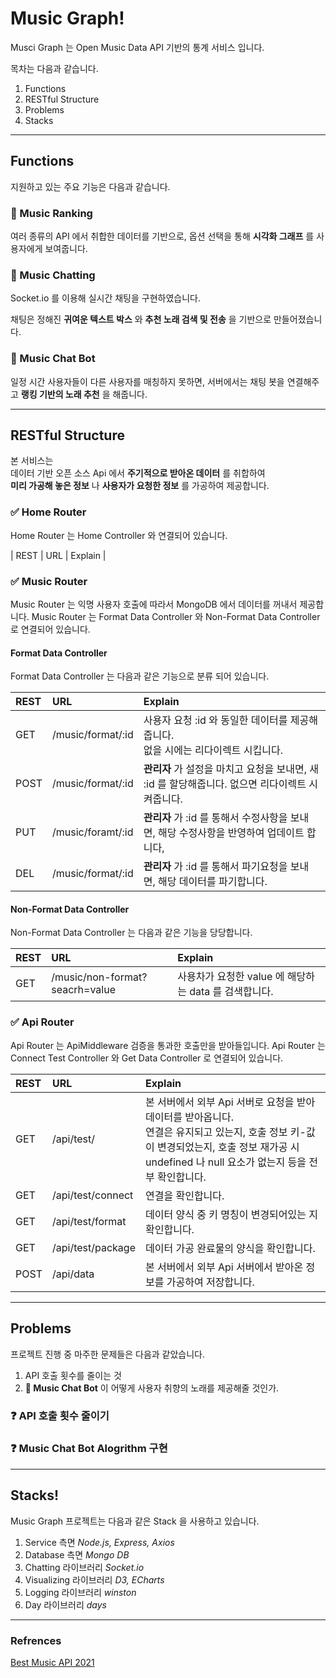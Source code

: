# Music Graph!

Musci Graph 는
Open Music Data API 기반의 통계 서비스 입니다.

>
목차는 다음과 같습니다.
>
1. Functions
2. RESTful Structure
2. Problems
3. Stacks

<hr>

## Functions

지원하고 있는 주요 기능은 다음과 같습니다.

### 🧡 Music Ranking

여러 종류의 API 에서 취합한 데이터를 기반으로,
옵션 선택을 통해 **시각화 그래프** 를 사용자에게 보여줍니다.

### 🧡 Music Chatting

Socket.io 를 이용해 실시간 채팅을 구현하였습니다.

채팅은 정해진 **귀여운 텍스트 박스** 와 **추천 노래 검색 및 전송** 을 기반으로 만들어졌습니다.

### 💚 Music Chat Bot

일정 시간 사용자들이 다른 사용자를 매칭하지 못하면,
서버에서는 채팅 봇을 연결해주고 **랭킹 기반의 노래 추천** 을 해줍니다.



<hr>



## RESTful Structure

본 서비스는 <br>
데이터 기반 오픈 소스 Api 에서 **주기적으로 받아온 데이터** 를 취합하여 <br>
**미리 가공해 놓은 정보** 나 **사용자가 요청한 정보** 를 가공하여 제공합니다.

### ✅ Home Router

Home Router 는 Home Controller 와 연결되어 있습니다.

| REST | URL | Explain |

### ✅ Music Router

Music Router 는 익명 사용자 호출에 따라서 MongoDB 에서 데이터를 꺼내서 제공합니다.
Music Router 는 Format Data Controller 와 Non-Format Data Controller 로 연결되어 있습니다.

#### Format Data Controller

Format Data Controller 는 다음과 같은 기능으로 분류 되어 있습니다.

| REST | URL | Explain |
| :--- | :-- | :------ |
| GET | /music/format/:id | 사용자 요청 :id 와 동일한 데이터를 제공해줍니다.<br>없을 시에는 리다이렉트 시킵니다. |
| POST | /music/format/:id | **관리자** 가 설정을 마치고 요청을 보내면, 새 :id 를 할당해줍니다. 없으면 리다이렉트 시켜줍니다. |
| PUT | /music/foramt/:id | **관리자** 가 :id 를 통해서 수정사항을 보내면, 해당 수정사항을 반영하여 업데이트 합니다, |
| DEL | /music/format/:id | **관리자** 가 :id 를 통해서 파기요청을 보내면, 해당 데이터를 파기합니다. |

#### Non-Format Data Controller

Non-Format Data Controller 는 다음과 같은 기능을 당당합니다.

| REST | URL | Explain |
| :--- | :-- | :------ |
| GET | /music/non-format?seacrh=value | 사용차가 요청한 value 에 해당하는 data 를 검색합니다.


### ✅ Api Router

Api Router 는 ApiMiddleware 검증을 통과한 호출만을 받아들입니다.
Api Router 는 Connect Test Controller 와 Get Data Controller 로 연결되어 있습니다.

| REST | URL | Explain |
| :--- | :-- | :------ |
| GET | /api/test/ | 본 서버에서 외부 Api 서버로 요청을 받아 데이터를 받아옵니다.<br>연결은 유지되고 있는지, 호출 정보 키-값이 변경되었는지, 호출 정보 재가공 시 undefined 나 null 요소가 없는지 등을 전부 확인합니다. |
| GET | /api/test/connect | 연결을 확인합니다. |
| GET | /api/test/format | 데이터 양식 중 키 명칭이 변경되어있는 지 확인합니다. |
| GET | /api/test/package | 데이터 가공 완료물의 양식을 확인합니다. |
| POST | /api/data | 본 서버에서 외부 Api 서버에서 받아온 정보를 가공하여 저장합니다. |

<hr>

## Problems

프로젝트 진행 중 마주한 문제들은 다음과 같았습니다.

1. API 호출 횟수를 줄이는 것
2. **💚 Music Chat Bot** 이 어떻게 사용자 취향의 노래를 제공해줄 것인가.

### ❓ API 호출 횟수 줄이기

### ❓ Music Chat Bot Alogrithm 구현

<hr>

## Stacks!

Music Graph 프로젝트는 다음과 같은 Stack 을 사용하고 있습니다.

1. Service 측면 _Node.js, Express, Axios_
2. Database 측면 _Mongo DB_
3. Chatting 라이브러리 _Socket.io_
4. Visualizing 라이브러리 _D3, ECharts_
5. Logging 라이브러리 _winston_
6. Day 라이브러리 _days_

<hr>

### Refrences

[Best Music API 2021](https://rapidapi.com/blog/top-free-music-data-apis/)
